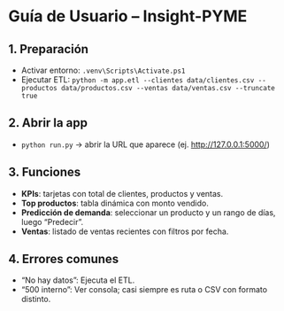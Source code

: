 # Guía de Usuario – Insight-PYME

## 1. Preparación
- Activar entorno: `.venv\Scripts\Activate.ps1`
- Ejecutar ETL: `python -m app.etl --clientes data/clientes.csv --productos data/productos.csv --ventas data/ventas.csv --truncate true`

## 2. Abrir la app
- `python run.py` → abrir la URL que aparece (ej. http://127.0.0.1:5000/)

## 3. Funciones
- **KPIs**: tarjetas con total de clientes, productos y ventas.
- **Top productos**: tabla dinámica con monto vendido.
- **Predicción de demanda**: seleccionar un producto y un rango de días, luego “Predecir”.
- **Ventas**: listado de ventas recientes con filtros por fecha.

## 4. Errores comunes
- “No hay datos”: Ejecuta el ETL.
- “500 interno”: Ver consola; casi siempre es ruta o CSV con formato distinto.
